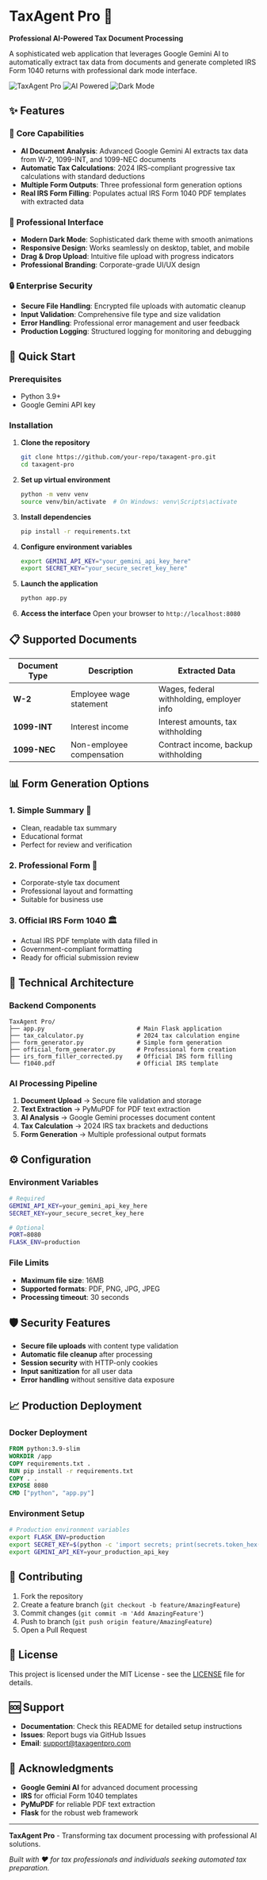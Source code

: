 # TaxAgent Pro 🤖

**Professional AI-Powered Tax Document Processing**

A sophisticated web application that leverages Google Gemini AI to automatically extract tax data from documents and generate completed IRS Form 1040 returns with professional dark mode interface.

![TaxAgent Pro](https://img.shields.io/badge/TaxAgent-Pro-blue?style=for-the-badge&logo=python)
![AI Powered](https://img.shields.io/badge/AI-Powered-green?style=for-the-badge&logo=google)
![Dark Mode](https://img.shields.io/badge/UI-Dark%20Mode-black?style=for-the-badge)

## ✨ Features

### 🎯 **Core Capabilities**
- **AI Document Analysis**: Advanced Google Gemini AI extracts tax data from W-2, 1099-INT, and 1099-NEC documents
- **Automatic Tax Calculations**: 2024 IRS-compliant progressive tax calculations with standard deductions
- **Multiple Form Outputs**: Three professional form generation options
- **Real IRS Form Filling**: Populates actual IRS Form 1040 PDF templates with extracted data

### 🎨 **Professional Interface**
- **Modern Dark Mode**: Sophisticated dark theme with smooth animations
- **Responsive Design**: Works seamlessly on desktop, tablet, and mobile
- **Drag & Drop Upload**: Intuitive file upload with progress indicators
- **Professional Branding**: Corporate-grade UI/UX design

### 🔒 **Enterprise Security**
- **Secure File Handling**: Encrypted file uploads with automatic cleanup
- **Input Validation**: Comprehensive file type and size validation
- **Error Handling**: Professional error management and user feedback
- **Production Logging**: Structured logging for monitoring and debugging

## 🚀 Quick Start

### Prerequisites
- Python 3.9+
- Google Gemini API key

### Installation

1. **Clone the repository**
   ```bash
   git clone https://github.com/your-repo/taxagent-pro.git
   cd taxagent-pro
   ```

2. **Set up virtual environment**
   ```bash
   python -m venv venv
   source venv/bin/activate  # On Windows: venv\Scripts\activate
   ```

3. **Install dependencies**
   ```bash
   pip install -r requirements.txt
   ```

4. **Configure environment variables**
   ```bash
   export GEMINI_API_KEY="your_gemini_api_key_here"
   export SECRET_KEY="your_secure_secret_key_here"
   ```

5. **Launch the application**
   ```bash
   python app.py
   ```

6. **Access the interface**
   Open your browser to `http://localhost:8080`

## 📋 Supported Documents

| Document Type | Description | Extracted Data |
|---------------|-------------|----------------|
| **W-2** | Employee wage statement | Wages, federal withholding, employer info |
| **1099-INT** | Interest income | Interest amounts, tax withholding |
| **1099-NEC** | Non-employee compensation | Contract income, backup withholding |

## 📊 Form Generation Options

### 1. **Simple Summary** 📄
- Clean, readable tax summary
- Educational format
- Perfect for review and verification

### 2. **Professional Form** 🏢
- Corporate-style tax document
- Professional layout and formatting
- Suitable for business use

### 3. **Official IRS Form 1040** 🏛️
- Actual IRS PDF template with data filled in
- Government-compliant formatting
- Ready for official submission review

## 🔧 Technical Architecture

### **Backend Components**
```
TaxAgent Pro/
├── app.py                          # Main Flask application
├── tax_calculator.py               # 2024 tax calculation engine
├── form_generator.py               # Simple form generation
├── official_form_generator.py      # Professional form creation
├── irs_form_filler_corrected.py    # Official IRS form filling
└── f1040.pdf                       # Official IRS template
```

### **AI Processing Pipeline**
1. **Document Upload** → Secure file validation and storage
2. **Text Extraction** → PyMuPDF for PDF text extraction
3. **AI Analysis** → Google Gemini processes document content
4. **Tax Calculation** → 2024 IRS tax brackets and deductions
5. **Form Generation** → Multiple professional output formats

## ⚙️ Configuration

### Environment Variables
```bash
# Required
GEMINI_API_KEY=your_gemini_api_key_here
SECRET_KEY=your_secure_secret_key_here

# Optional
PORT=8080
FLASK_ENV=production
```

### File Limits
- **Maximum file size**: 16MB
- **Supported formats**: PDF, PNG, JPG, JPEG
- **Processing timeout**: 30 seconds

## 🛡️ Security Features

- **Secure file uploads** with content type validation
- **Automatic file cleanup** after processing
- **Session security** with HTTP-only cookies
- **Input sanitization** for all user data
- **Error handling** without sensitive data exposure

## 📈 Production Deployment

### **Docker Deployment**
```dockerfile
FROM python:3.9-slim
WORKDIR /app
COPY requirements.txt .
RUN pip install -r requirements.txt
COPY . .
EXPOSE 8080
CMD ["python", "app.py"]
```

### **Environment Setup**
```bash
# Production environment variables
export FLASK_ENV=production
export SECRET_KEY=$(python -c 'import secrets; print(secrets.token_hex(16))')
export GEMINI_API_KEY=your_production_api_key
```

## 🤝 Contributing

1. Fork the repository
2. Create a feature branch (`git checkout -b feature/AmazingFeature`)
3. Commit changes (`git commit -m 'Add AmazingFeature'`)
4. Push to branch (`git push origin feature/AmazingFeature`)
5. Open a Pull Request

## 📝 License

This project is licensed under the MIT License - see the [LICENSE](LICENSE) file for details.

## 🆘 Support

- **Documentation**: Check this README for detailed setup instructions
- **Issues**: Report bugs via GitHub Issues
- **Email**: support@taxagentpro.com

## 🙏 Acknowledgments

- **Google Gemini AI** for advanced document processing
- **IRS** for official Form 1040 templates
- **PyMuPDF** for reliable PDF text extraction
- **Flask** for the robust web framework

---

**TaxAgent Pro** - Transforming tax document processing with professional AI solutions.

*Built with ❤️ for tax professionals and individuals seeking automated tax preparation.* 